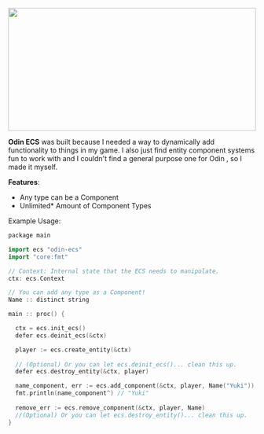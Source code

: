 <p align="center" style="width:"> 
 <img width="100%" height="250" src="repo_images/ecs-readme.svg">
 </p>

 **Odin ECS** was built because I needed a way to dynamically add functionality to things in my game. I also just find entity component systems fun to work with and I couldn't find a general purpose one for Odin , so I made it myself.


 **Features**:
 - Any type can be a Component
 - Unlimited* Amount of Component Types



Example Usage:
```cpp
package main

import ecs "odin-ecs"
import "core:fmt"

// Context: Internal state that the ECS needs to manipulate.
ctx: ecs.Context

// You can add any type as a Component!
Name :: distinct string

main :: proc() {

  ctx = ecs.init_ecs()
  defer ecs.deinit_ecs(&ctx)

  player := ecs.create_entity(&ctx)
 
  // (Optional) Or you can let ecs.deinit_ecs()... clean this up.
  defer ecs.destroy_entity(&ctx, player)

  name_component, err := ecs.add_component(&ctx, player, Name("Yuki"))
  fmt.println(name_component^) // "Yuki"
 
  remove_err := ecs.remove_component(&ctx, player, Name)
  //(Optional) Or you can let ecs.destroy_entity()... clean this up.
}

```
